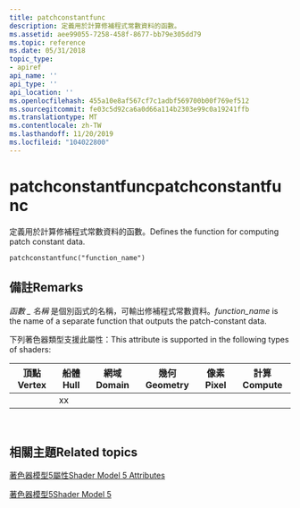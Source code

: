 ```yaml
---
title: patchconstantfunc
description: 定義用於計算修補程式常數資料的函數。
ms.assetid: aee99055-7258-458f-8677-bb79e305dd79
ms.topic: reference
ms.date: 05/31/2018
topic_type:
- apiref
api_name: ''
api_type: ''
api_location: ''
ms.openlocfilehash: 455a10e8af567cf7c1adbf569700b00f769ef512
ms.sourcegitcommit: fe03c5d92ca6a0d66a114b2303e99c0a19241ffb
ms.translationtype: MT
ms.contentlocale: zh-TW
ms.lasthandoff: 11/20/2019
ms.locfileid: "104022800"
---
```

# <a name="patchconstantfunc"></a><span data-ttu-id="a2714-103">patchconstantfunc</span><span class="sxs-lookup"><span data-stu-id="a2714-103">patchconstantfunc</span></span>

<span data-ttu-id="a2714-104">定義用於計算修補程式常數資料的函數。</span><span class="sxs-lookup"><span data-stu-id="a2714-104">Defines the function for computing patch constant data.</span></span>


```
patchconstantfunc("function_name")
```



## <a name="remarks"></a><span data-ttu-id="a2714-105">備註</span><span class="sxs-lookup"><span data-stu-id="a2714-105">Remarks</span></span>

<span data-ttu-id="a2714-106">*函數 \_ 名稱* 是個別函式的名稱，可輸出修補程式常數資料。</span><span class="sxs-lookup"><span data-stu-id="a2714-106">*function\_name* is the name of a separate function that outputs the patch-constant data.</span></span>

<span data-ttu-id="a2714-107">下列著色器類型支援此屬性：</span><span class="sxs-lookup"><span data-stu-id="a2714-107">This attribute is supported in the following types of shaders:</span></span>



| <span data-ttu-id="a2714-108">頂點</span><span class="sxs-lookup"><span data-stu-id="a2714-108">Vertex</span></span> | <span data-ttu-id="a2714-109">船體</span><span class="sxs-lookup"><span data-stu-id="a2714-109">Hull</span></span> | <span data-ttu-id="a2714-110">網域</span><span class="sxs-lookup"><span data-stu-id="a2714-110">Domain</span></span> | <span data-ttu-id="a2714-111">幾何</span><span class="sxs-lookup"><span data-stu-id="a2714-111">Geometry</span></span> | <span data-ttu-id="a2714-112">像素</span><span class="sxs-lookup"><span data-stu-id="a2714-112">Pixel</span></span> | <span data-ttu-id="a2714-113">計算</span><span class="sxs-lookup"><span data-stu-id="a2714-113">Compute</span></span> |
|--------|------|--------|----------|-------|---------|
|        | <span data-ttu-id="a2714-114">x</span><span class="sxs-lookup"><span data-stu-id="a2714-114">x</span></span>    |        |          |       |         |



 

## <a name="related-topics"></a><span data-ttu-id="a2714-115">相關主題</span><span class="sxs-lookup"><span data-stu-id="a2714-115">Related topics</span></span>

<dl> <dt>

[<span data-ttu-id="a2714-116">著色器模型5屬性</span><span class="sxs-lookup"><span data-stu-id="a2714-116">Shader Model 5 Attributes</span></span>](d3d11-graphics-reference-sm5-attributes.md)
</dt> <dt>

[<span data-ttu-id="a2714-117">著色器模型5</span><span class="sxs-lookup"><span data-stu-id="a2714-117">Shader Model 5</span></span>](d3d11-graphics-reference-sm5.md)
</dt> </dl>

 

 




